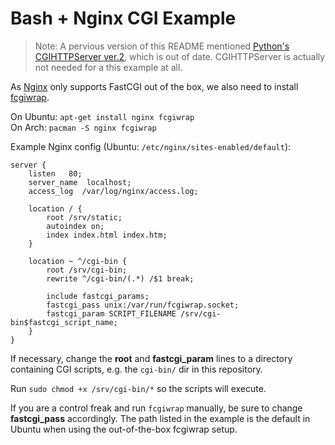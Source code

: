 Bash + Nginx CGI Example
================

> Note: A pervious version of this README mentioned [Python's CGIHTTPServer ver.2](http://docs.python.org/2/library/cgihttpserver.html), which is out of date. CGIHTTPServer is actually not needed for a this example at all.

As [Nginx](http://nginx.org/) only supports FastCGI out of the box,
we also need to install [fcgiwrap](https://github.com/gnosek/fcgiwrap).

On Ubuntu: `apt-get install nginx fcgiwrap`  
On Arch: `pacman -S nginx fcgiwrap`

Example Nginx config (Ubuntu: `/etc/nginx/sites-enabled/default`):
```
server {
    listen   80;
    server_name  localhost;
    access_log  /var/log/nginx/access.log;

    location / {
        root /srv/static;
        autoindex on;
        index index.html index.htm;
    }

    location ~ ^/cgi-bin {
        root /srv/cgi-bin;
        rewrite ^/cgi-bin/(.*) /$1 break;

        include fastcgi_params;
        fastcgi_pass unix:/var/run/fcgiwrap.socket;
        fastcgi_param SCRIPT_FILENAME /srv/cgi-bin$fastcgi_script_name;
    }
}
```

If necessary, change the **root** and **fastcgi_param** lines to a directory containing CGI
scripts, e.g. the `cgi-bin/` dir in this repository.

Run `sudo chmod +x /srv/cgi-bin/*` so the scripts will execute.

If you are a control freak and run `fcgiwrap` manually,
be sure to change **fastcgi_pass** accordingly. The path listed in the example
is the default in Ubuntu when using the out-of-the-box fcgiwrap setup.
